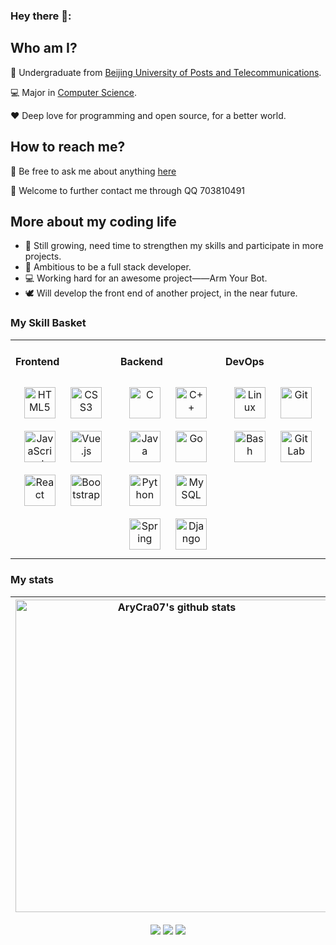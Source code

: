 ### Hey there 👋:

## Who am I?


🏫 Undergraduate from <a href="https://www.bupt.edu.cn/">Beijing University of Posts and Telecommunications</a>.

💻 Major in <a href="https://scs.bupt.edu.cn/">Computer Science</a>.

❤️ Deep love for programming and open source, for a better world.

## How to reach me?

 💬 Be free to ask me about anything <a href="https://github.com/AryCra07/AryCra07/issues">here</a>
 
:penguin: Welcome to further contact me through QQ 703810491



## More about my coding life

- 🌱 Still growing, need time to strengthen my skills and participate in more projects.
- :rocket: Ambitious to be a full stack developer.
- :computer: Working hard for an awesome project——Arm Your Bot.
- :dove: Will develop the front end of another project, in the near future.

### My Skill Basket
<table><tr><td valign="top" width="33%">


#### Frontend  
<div align="center">  
<img style="margin: 10px" src="https://profilinator.rishav.dev/skills-assets/html5-original-wordmark.svg" alt="HTML5" height="50" />  
<img style="margin: 10px" src="https://profilinator.rishav.dev/skills-assets/css3-original-wordmark.svg" alt="CSS3" height="50" />  
<img style="margin: 10px" src="https://profilinator.rishav.dev/skills-assets/javascript-original.svg" alt="JavaScript" height="50" />  
<img style="margin: 10px" src="https://profilinator.rishav.dev/skills-assets/vuejs-original-wordmark.svg" alt="Vue.js" height="50" />  
<img style="margin: 10px" src="https://profilinator.rishav.dev/skills-assets/react-original-wordmark.svg" alt="React" height="50" />  
<img style="margin: 10px" src="https://profilinator.rishav.dev/skills-assets/bootstrap-plain.svg" alt="Bootstrap" height="50" />  
</div>

</td><td valign="top" width="33%">



#### Backend  
<div align="center">  
<img style="margin: 10px" src="https://profilinator.rishav.dev/skills-assets/c-original.svg" alt="C" height="50" />  
<img style="margin: 10px" src="https://profilinator.rishav.dev/skills-assets/cplusplus-original.svg" alt="C++" height="50" />  
<img style="margin: 10px" src="https://profilinator.rishav.dev/skills-assets/java-original-wordmark.svg" alt="Java" height="50" />  
<img style="margin: 10px" src="https://profilinator.rishav.dev/skills-assets/go-original.svg" alt="Go" height="50" />  
<img style="margin: 10px" src="https://profilinator.rishav.dev/skills-assets/python-original.svg" alt="Python" height="50" />  
<img style="margin: 10px" src="https://profilinator.rishav.dev/skills-assets/mysql-original-wordmark.svg" alt="MySQL" height="50" />  
<img style="margin: 10px" src="https://profilinator.rishav.dev/skills-assets/springio-icon.svg" alt="Spring" height="50" />  
<img style="margin: 10px" src="https://profilinator.rishav.dev/skills-assets/django-original.svg" alt="Django" height="50" />  
</div>

</td><td valign="top" width="33%">



#### DevOps  
<div align="center">  
<img style="margin: 10px" src="https://profilinator.rishav.dev/skills-assets/linux-original.svg" alt="Linux" height="50" />  
<img style="margin: 10px" src="https://profilinator.rishav.dev/skills-assets/git-scm-icon.svg" alt="Git" height="50" />  
<img style="margin: 10px" src="https://profilinator.rishav.dev/skills-assets/gnu_bash-icon.svg" alt="Bash" height="50" />
<img style="margin: 10px" src="https://profilinator.rishav.dev/skills-assets/gitlab.svg" alt="GitLab" height="50" />
</div>

</td></tr></table>  

### My stats

|<img width=500px align="center" src="https://github-readme-stats.vercel.app/api?username=AryCra07&show_icons=true&include_all_commits=true&theme=swift&count_private=true&bg_color=white&hide_border=true" alt="AryCra07's github stats" /> |<img width=500px align="center" src="https://github-readme-stats.vercel.app/api/top-langs/?username=AryCra07&layout=compact&theme=tokyonight&hide_border=true&bg_color=white" />|
| ------------- | ------------- |


<p align="center">
<img src="https://komarev.com/ghpvc/?username=AryCra07&&style=flat-square">
<img src="https://badges.pufler.dev/repos/AryCra07?style=flat-square&color=blue&logo=github">
<img src="https://badges.pufler.dev/commits/monthly/AryCra07?style=flat-square&color=blue&logo=github">
</p>

<!--
<h3> Some of My Projects </h3>
<table>
<th>
<a href="https://github.com/AryCra07/AryCra07.github.io">
    <img width="240" src="https://denvercoder1-github-readme-stats.vercel.app/api/pin/?username=AryCra07&repo=ArmYourBot&theme=tokyonight&bg_color=fff&hide_border=true" alt="Arm Your Bot"></a>
</th>
 <th>
<a href="https://github.com/AryCra07/AryCra07.github.io">
    <img width="240" src="https://denvercoder1-github-readme-stats.vercel.app/api/pin/?username=AryCra07&repo=AryCra07.github.io&theme=tokyonight&bg_color=fff&hide_border=true" alt="AryCra07's blog"></a>
</th>
 <th>
<a href="https://github.com/AryCra07/ATMSystemByJava">
    <img width="240" src="https://denvercoder1-github-readme-stats.vercel.app/api/pin/?username=AryCra07&repo=ATMSystemByJava&theme=tokyonight&bg_color=fff&hide_border=true" alt="ATMSystemByJava"></a>
</th>
 </table>
 
<p align="left">
  <a href="https://github.com/AryCra07?tab=repositories"><img alt="All Repositories" title="All Repositories" src="https://img.shields.io/badge/-More%20Repos-2962FF?style=for-the-badge&logo=koding&logoColor=white"/></a>
</p>


 <h3> Contributed to </h3>

<table>
 <thead>
  <th>
<a href="https://github.com/FA555/ProgrammingHomework">
    <img width="240" src="https://denvercoder1-github-readme-stats.vercel.app/api/pin/?username=FA555&repo=ProgrammingHomework&theme=tokyonight&bg_color=fff&hide_border=true" alt="ProgrammingHomework"></a>
  </th>
  <th>
   <a href="https://github.com/brupst/awesome-bupt-scs">
    <img width="240" src="https://denvercoder1-github-readme-stats.vercel.app/api/pin/?username=brupst&repo=awesome-bupt-scs&theme=tokyonight&bg_color=fff&hide_border=true" alt="ProgrammingHomework">
   </a>
  </th>
 </thead>
</table>
-->




<!-- <p align=center>
<code><img height="20" src="https://raw.githubusercontent.com/github/explore/80688e429a7d4ef2fca1e82350fe8e3517d3494d/topics/c/c.png"></code>
<code><img height="20" src="https://raw.githubusercontent.com/github/explore/80688e429a7d4ef2fca1e82350fe8e3517d3494d/topics/cpp/cpp.png"></code>
<code><img height="20" src="https://raw.githubusercontent.com/github/explore/5c058a388828bb5fde0bcafd4bc867b5bb3f26f3/topics/java/java.png"></code>
<code><img height="20" src="https://raw.githubusercontent.com/github/explore/5c058a388828bb5fde0bcafd4bc867b5bb3f26f3/topics/vue/vue.png"></code>
<code><img height="20" src="https://github.com/AryCra07/AryCra07/blob/main/img/CLion.jpg"></code>  
<code><img height="20" src="https://github.com/AryCra07/AryCra07/blob/main/img/IntelliJ.jpg"></code>
<code><img height="20" src="https://github.com/AryCra07/AryCra07/blob/main/img/VSC.png"></code>
</p> -->

<!-- <img src="https://badges.pufler.dev/visits/AryCra07/AryCra07?style=flat-square&color=blue&logo=github"> -->
<!-- <img src="https://badges.pufler.dev/years/AryCra07?style=flat-square&color=blue&logo=github"> -->
<!-- [![Top Langs](https://github-readme-stats.vercel.app/api/top-langs/?username=AryCra07&layout=compact)](https://github.com/anuraghazra/github-readme-stats) -->
<!-- <img src="https://img.shields.io/badge/python-2.9-orange"> -->
<!-- ![AryCra_07's Github Stats](https://github-readme-stats.vercel.app/api?username=AryCra07&theme=swift&show_icons=true) -->
<!-- &bg_color=161320&text_color=D9E0EE&icon_color=DDB6F2&title_color=96CDFB -->
